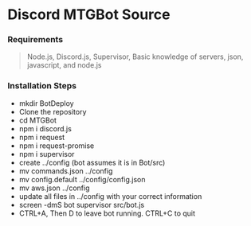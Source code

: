 # Discord MTGBot Source

### Requirements
> Node.js, Discord.js, Supervisor, Basic knowledge of servers, json, javascript, and node.js

### Installation Steps
+ mkdir BotDeploy
+ Clone the repository
+ cd MTGBot
+ npm i discord.js
+ npm i request
+ npm i request-promise
+ npm i supervisor
+ create ../config (bot assumes it is in Bot/src)
+ mv commands.json ../config
+ mv config.default ../config/config.json
+ mv aws.json ../config
+ update all files in ../config with your correct information
+ screen -dmS bot supervisor src/bot.js
+ CTRL+A, Then D to leave bot running. CTRL+C to quit

